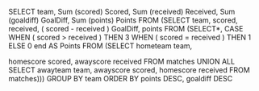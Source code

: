 SELECT team,
Sum (scored) Scored,
Sum (received) Received,
Sum (goaldiff) GoalDiff,
Sum (points) Points
FROM (SELECT team,
scored,
received,
( scored - received ) GoalDiff,
points
FROM (SELECT*,
CASE
WHEN ( scored > received ) THEN 3
WHEN ( scored = received ) THEN 1
ELSE 0
end AS Points
FROM (SELECT hometeam team,

homescore scored,
awayscore received
FROM matches
UNION ALL
SELECT awayteam team,
awayscore scored,
homescore received
FROM matches)))
GROUP BY team
ORDER BY points DESC,
goaldiff DESC
